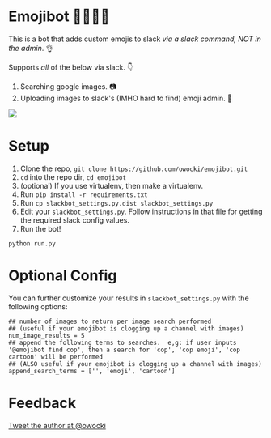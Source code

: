 # Emojibot 💩🤖🌈💨

This is a bot that adds custom emojis to slack _via a slack command, NOT in the admin_.  👌

Supports *all* of the below via slack. 👇
1. Searching google images. 📷
2. Uploading images to slack's (IMHO hard to find) emoji admin. 🚀

<img src='https://raw.githubusercontent.com/owocki/emojibot/master/examples/howto.gif' />

# Setup

1. Clone the repo, `git clone https://github.com/owocki/emojibot.git`
2. `cd` into the repo dir, `cd emojibot`
3. (optional) If you use virtualenv, then make a virtualenv.
4. Run `pip install -r requirements.txt`
5. Run `cp slackbot_settings.py.dist slackbot_settings.py`
6. Edit your `slackbot_settings.py`.  Follow instructions in that file for getting the required slack config values.
7. Run the bot! 

```
python run.py
```

# Optional Config

You can further customize your results in `slackbot_settings.py` with the following options:

```
## number of images to return per image search performed
## (useful if your emojibot is clogging up a channel with images)
num_image_results = 5
## append the following terms to searches.  e,g: if user inputs '@emojibot find cop', then a search for 'cop', 'cop emoji', 'cop cartoon' will be performed
## (ALSO useful if your emojibot is clogging up a channel with images)
append_search_terms = ['', 'emoji', 'cartoon']
```

# Feedback

[Tweet the author at @owocki](http://twitter.com/owocki)

<!-- Google Analytics --> 
<img src='https://ga-beacon.appspot.com/UA-1014419-15/owocki/emojibot' style='width:1px; height:1px;' >